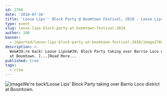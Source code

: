 ```yaml
---
id: 2766
date: '2018-07-16'
title: 'Loose Lips'' Block Party @ Boomtown Festival, 2018 - Loose Lips'
type: event
slug: loose-lips-block-party-at-boomtown-festival-2018
author: 100
banner:
  - imported/loose-lips-block-party-at-boomtown-festival-2018/image2766.jpeg
description: >-
  We&#39;re back! Loose Lips&#39; Block Party taking over Barrio Loco district
  at Boomtown. [...]Read More...
published: true
tags:
  - crew
---
```

![image](../imported/loose-lips-block-party-at-boomtown-festival-2018/image2766.jpeg)We're back!Loose Lips' Block Party taking over Barrio Loco district at Boomtown.